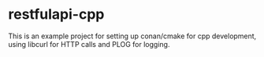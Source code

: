 # restfulapi-cpp
This is an example project for setting up conan/cmake for cpp development, using libcurl for HTTP calls and PLOG for logging.
